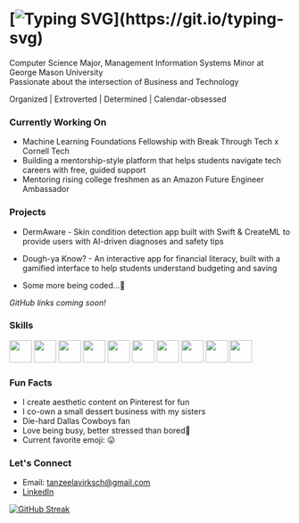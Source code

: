 # [![Typing SVG](https://readme-typing-svg.demolab.com?font=Fira+Code&weight=900&size=32&pause=1000&color=FFEB00&width=435&lines=Hi%2C+I'm+Tanzeela!)](https://git.io/typing-svg)

Computer Science Major, Management Information Systems Minor at George Mason University  
Passionate about the intersection of Business and Technology

Organized | Extroverted | Determined | Calendar-obsessed

### Currently Working On

- Machine Learning Foundations Fellowship with Break Through Tech x Cornell Tech
- Building a mentorship-style platform that helps students navigate tech careers with free, guided support
- Mentoring rising college freshmen as an Amazon Future Engineer Ambassador

### Projects

- DermAware - Skin condition detection app built with Swift & CreateML to provide users with AI-driven diagnoses and safety tips

- Dough-ya Know? - An interactive app for financial literacy, built with a gamified interface to help students understand budgeting and saving

- Some more being coded...🤫

*GitHub links coming soon!*

### Skills

<p align="left">
<img src="https://cdn.jsdelivr.net/gh/devicons/devicon/icons/git/git-original.svg" width="40" />  
<img src="https://cdn.jsdelivr.net/gh/devicons/devicon/icons/html5/html5-original.svg" width="40" />  
<img src="https://cdn.jsdelivr.net/gh/devicons/devicon/icons/java/java-original.svg" width="40" />  
<img src="https://cdn.jsdelivr.net/gh/devicons/devicon/icons/javascript/javascript-original.svg" width="40" />  
<img src="https://cdn.jsdelivr.net/gh/devicons/devicon/icons/python/python-original.svg" width="40" />  
<img src="https://cdn.jsdelivr.net/gh/devicons/devicon/icons/react/react-original.svg" width="40" />  
<img src="https://cdn.jsdelivr.net/gh/devicons/devicon/icons/swift/swift-original.svg" width="40" />  
  <img src="https://cdn.jsdelivr.net/gh/devicons/devicon/icons/mysql/mysql-original.svg" width="40" />
  <img src="https://cdn.jsdelivr.net/gh/devicons/devicon/icons/r/r-original.svg" width="40" />
  <img src="https://cdn.jsdelivr.net/gh/devicons/devicon/icons/jupyter/jupyter-original.svg" width="40" />

### Fun Facts

- I create aesthetic content on Pinterest for fun  
- I co-own a small dessert business with my sisters
- Die-hard Dallas Cowboys fan
- Love being busy, better stressed than bored😤
- Current favorite emoji: 😛

### Let's Connect

- Email: tanzeelavirksch@gmail.com  
- [LinkedIn](https://linkedin.com/in/tanzeelavirk)

[![GitHub Streak](https://streak-stats.demolab.com?user=tanzeelavirk&theme=javascript&hide_border=true&hide_current_streak=true)](https://git.io/streak-stats)
